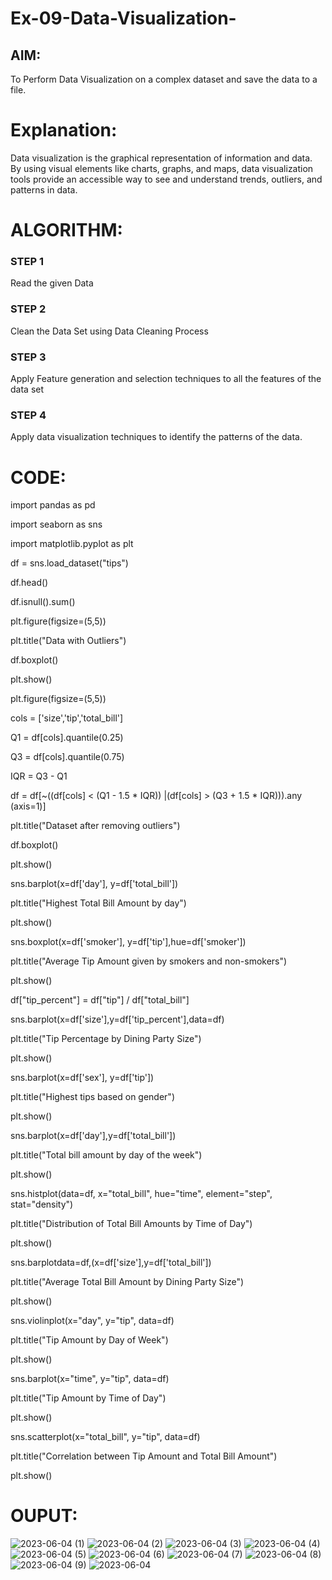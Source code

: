 # Ex-09-Data-Visualization-

## AIM:
To Perform Data Visualization on a complex dataset and save the data to a file. 

# Explanation:
Data visualization is the graphical representation of information and data. By using visual elements like charts, graphs, and maps, data visualization tools provide an accessible way to see and understand trends, outliers, and patterns in data.

# ALGORITHM:
### STEP 1
Read the given Data
### STEP 2
Clean the Data Set using Data Cleaning Process
### STEP 3
Apply Feature generation and selection techniques to all the features of the data set
### STEP 4
Apply data visualization techniques to identify the patterns of the data.


# CODE:
import pandas as pd

import seaborn as sns

import matplotlib.pyplot as plt

df = sns.load_dataset("tips")

df.head()

df.isnull().sum()

plt.figure(figsize=(5,5))

plt.title("Data with Outliers")

df.boxplot()

plt.show()

plt.figure(figsize=(5,5))

cols = ['size','tip','total_bill']

Q1 = df[cols].quantile(0.25)

Q3 = df[cols].quantile(0.75)

IQR = Q3 - Q1

df = df[~((df[cols] < (Q1 - 1.5 * IQR)) |(df[cols] > (Q3 + 1.5 * IQR))).any
(axis=1)]

plt.title("Dataset after removing outliers")

df.boxplot()

plt.show()

sns.barplot(x=df['day'], y=df['total_bill'])

plt.title("Highest Total Bill Amount by day")

plt.show()

sns.boxplot(x=df['smoker'], y=df['tip'],hue=df['smoker'])

plt.title("Average Tip Amount given by smokers and non-smokers")


plt.show()

df["tip_percent"] = df["tip"] / df["total_bill"]

sns.barplot(x=df['size'],y=df['tip_percent'],data=df)

plt.title("Tip Percentage by Dining Party Size")

plt.show()

sns.barplot(x=df['sex'], y=df['tip'])

plt.title("Highest tips based on gender")

plt.show()

sns.barplot(x=df['day'],y=df['total_bill'])

plt.title("Total bill amount by day of the week")

plt.show()

sns.histplot(data=df, x="total_bill", hue="time", element="step", 
stat="density")

plt.title("Distribution of Total Bill Amounts by Time of Day")

plt.show()

sns.barplotdata=df,(x=df['size'],y=df['total_bill'])

plt.title("Average Total Bill Amount by Dining Party Size")

plt.show()

sns.violinplot(x="day", y="tip", data=df)

plt.title("Tip Amount by Day of Week")

plt.show()

sns.barplot(x="time", y="tip", data=df)

plt.title("Tip Amount by Time of Day")

plt.show()

sns.scatterplot(x="total_bill", y="tip", data=df)

plt.title("Correlation between Tip Amount and Total Bill Amount")

plt.show()
# OUPUT:
![2023-06-04 (1)](https://github.com/Naveensan123/Ex-08-Data-Visualization_1/assets/95761973/be9cccab-04bf-4080-9b2b-2cb13827f7cb)
![2023-06-04 (2)](https://github.com/Naveensan123/Ex-08-Data-Visualization_1/assets/95761973/965ac6aa-5b41-42c4-8fc7-ca6d3c43f4e0)
![2023-06-04 (3)](https://github.com/Naveensan123/Ex-08-Data-Visualization_1/assets/95761973/f91bfc62-cf6e-4e53-b37a-4c7252a688e0)
![2023-06-04 (4)](https://github.com/Naveensan123/Ex-08-Data-Visualization_1/assets/95761973/e036689a-ad40-415c-8a3c-735c88aa3058)
![2023-06-04 (5)](https://github.com/Naveensan123/Ex-08-Data-Visualization_1/assets/95761973/0bba9b5b-04f9-4d6b-9236-cd9c6cea828f)
![2023-06-04 (6)](https://github.com/Naveensan123/Ex-08-Data-Visualization_1/assets/95761973/d46a0f3d-54bd-4a66-a095-f218cfd1d4c1)
![2023-06-04 (7)](https://github.com/Naveensan123/Ex-08-Data-Visualization_1/assets/95761973/d7fdd9b6-a251-4677-a0e8-c635c825527a)
![2023-06-04 (8)](https://github.com/Naveensan123/Ex-08-Data-Visualization_1/assets/95761973/8852c2fa-7480-4ade-a9b3-52892d5506ef)
![2023-06-04 (9)](https://github.com/Naveensan123/Ex-08-Data-Visualization_1/assets/95761973/8e08108b-c819-4d2d-ac62-cc9925c0fd89)
![2023-06-04](https://github.com/Naveensan123/Ex-08-Data-Visualization_1/assets/95761973/f71adda9-eb2d-4db9-9179-65d1e0693b4b)

